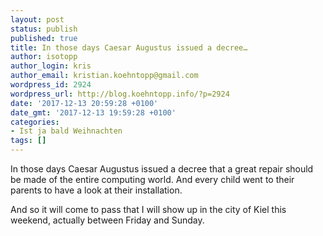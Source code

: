 ```yaml
---
layout: post
status: publish
published: true
title: In those days Caesar Augustus issued a decree…
author: isotopp
author_login: kris
author_email: kristian.koehntopp@gmail.com
wordpress_id: 2924
wordpress_url: http://blog.koehntopp.info/?p=2924
date: '2017-12-13 20:59:28 +0100'
date_gmt: '2017-12-13 19:59:28 +0100'
categories:
- Ist ja bald Weihnachten
tags: []
---
```

<p>In those days Caesar Augustus&nbsp;issued a decree that a great repair should be made of the entire computing world. And every child went to their parents to have a look at their installation.</p>
<p>And so it will come to pass that I will show up in the city of Kiel this weekend, actually between Friday and Sunday.</p>
